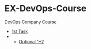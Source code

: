 # EX-DevOps-Course
DevOps Company Course


- [1st Task](01%20Task%2FREADME.md)
- - [Optional 1+2](01%20Task%2FREADME-OPT.md)